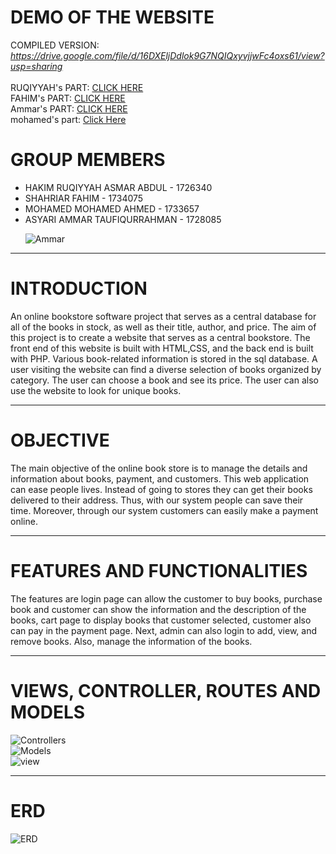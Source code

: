 <h1>DEMO OF THE WEBSITE</h1>

COMPILED VERSION: *https://drive.google.com/file/d/16DXEljDdlok9G7NQIQxyvjjwFc4oxs61/view?usp=sharing* <br><br>
RUQIYYAH's PART:
[CLICK HERE](https://drive.google.com/file/d/18yL5BIdF7TAO45sFWncHUu0P3iF1SAun/view?usp=drivesdk) <br>
FAHIM's PART: 
[CLICK HERE](https://drive.google.com/file/d/14mJ-_uSAdPjJlkTK0TU34R6qmzkOOnyd/view?usp=sharing) <br>
Ammar's PART: 
[CLICK HERE](https://drive.google.com/file/d/1UeSFnM8KlCMwuEyKgK--pEk7fOIgbZl7/view?usp=sharing) <br>
mohamed's part:
[Click Here](https://drive.google.com/file/d/1vVu3zAdYcpmDo1IYa5SM71EQSXBTg_f-/view?usp=sharing) <br>
<h1>GROUP MEMBERS</h1>
<ul>
<li>HAKIM RUQIYYAH ASMAR ABDUL - 1726340 </li>
<li>SHAHRIAR FAHIM - 1734075 </li>
<li>MOHAMED MOHAMED AHMED - 1733657 </li>
<li>ASYARI AMMAR TAUFIQURRAHMAN - 1728085 </li>
  
  ![Ammar](https://user-images.githubusercontent.com/61781654/121995096-0034f500-cdd9-11eb-894d-d2886f91b528.PNG)
</ul>

<hr>
<h1>INTRODUCTION</h1>
<p> An online bookstore software project that serves as a central database for all of the books in stock, as well as their title, author, and price. The aim of this project is to create a website that serves as a central bookstore. The front end of this website is built with HTML,CSS, and the back end is built with PHP. Various book-related information is stored in the sql database. A user visiting the website can find a diverse selection of books organized by category. The user can choose a book and see its price. The user can also use the website to look for unique books.<br></p>
<hr>
<h1>OBJECTIVE</h1>
<p>The main objective of the online book store is to manage the details and information about books, payment, and customers. This web application can ease people lives. Instead of going to stores they can get their books delivered to their address. Thus, with our system people can save their time. Moreover, through our system customers can easily make a payment online.</p>
<hr>
<h1>FEATURES AND FUNCTIONALITIES</h1>
<p>The features are login page can allow the customer to buy books, purchase book and customer can show the information and the description of the books, cart page to display books that customer selected, customer also can pay in the payment page. Next, admin can also login to add, view, and remove books. Also, manage the information of the books.</p>
<hr>
<h1>VIEWS, CONTROLLER, ROUTES AND MODELS</h1>

![Controllers](https://user-images.githubusercontent.com/61781654/121979825-83e0e880-cdbd-11eb-924d-4b4ca758fa2a.PNG) <br>
![Models](https://user-images.githubusercontent.com/61781654/121979842-893e3300-cdbd-11eb-80e3-1030884c74a6.PNG) <br>
![view](https://user-images.githubusercontent.com/61781654/121979848-8ba08d00-cdbd-11eb-9f5a-461e27e8a13d.PNG) 
<hr>

<h1>ERD</h1>

![ERD](https://user-images.githubusercontent.com/61781654/121981625-97da1980-cdc0-11eb-8356-f9b4c52d057f.jpeg)
